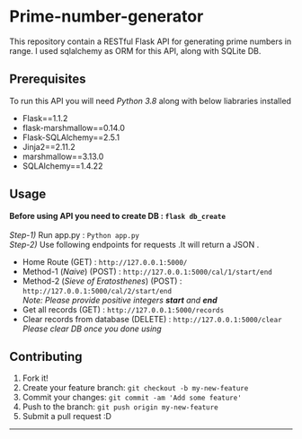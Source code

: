 

# Prime-number-generator
This repository contain a RESTful Flask API for generating prime numbers in range.
I used sqlalchemy as ORM for this API, along with SQLite DB.

## Prerequisites

To run this API you will need _Python 3.8_ along with below liabraries installed<br/>
* Flask==1.1.2<br />
* flask-marshmallow==0.14.0 <br />
* Flask-SQLAlchemy==2.5.1<br />
* Jinja2==2.11.2<br />
* marshmallow==3.13.0<br />
* SQLAlchemy==1.4.22<br />

## Usage

**Before using API you need to create DB  : `flask db_create`**<br /><br />
*Step-1)* Run app.py : `Python app.py`<br />
*Step-2)* Use following endpoints for requests .It will return a JSON . <br />
 * Home Route (GET) : `http://127.0.0.1:5000/`<br />
 * Method-1 (_Naive_) (POST) : `http://127.0.0.1:5000/cal/1/start/end`<br />
 * Method-2 (_Sieve of Eratosthenes_) (POST) : `http://127.0.0.1:5000/cal/2/start/end`<br />
  *Note: Please provide positive integers **start** and **end***<br/>
 * Get all records (GET) : `http://127.0.0.1:5000/records`<br />
 * Clear records from database (DELETE) : `http://127.0.0.1:5000/clear`<br />
  *Please clear DB once you done using*
## Contributing

1. Fork it!
2. Create your feature branch: `git checkout -b my-new-feature`
3. Commit your changes: `git commit -am 'Add some feature'`
4. Push to the branch: `git push origin my-new-feature`
5. Submit a pull request :D

----------------------
